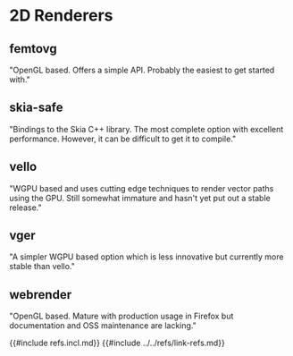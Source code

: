 # 2D Renderers

## femtovg

"OpenGL based. Offers a simple API. Probably the easiest to get started with."

## skia-safe

"Bindings to the Skia C++ library. The most complete option with excellent performance. However, it can be difficult to get it to compile."

## vello

"WGPU based and uses cutting edge techniques to render vector paths using the GPU. Still somewhat immature and hasn't yet put out a stable release."

## vger

"A simpler WGPU based option which is less innovative but currently more stable than vello."

## webrender

"OpenGL based. Mature with production usage in Firefox but documentation and OSS maintenance are lacking."

{{#include refs.incl.md}}
{{#include ../../refs/link-refs.md}}

<div class="hidden">
</div>

